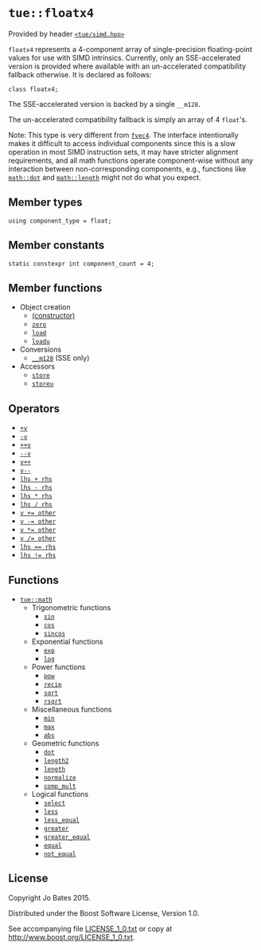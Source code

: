 `tue::floatx4`
==============
Provided by header [`<tue/simd.hpp>`](../headers/simd.md)

`floatx4` represents a 4-component array of single-precision floating-point
values for use with SIMD intrinsics. Currently, only an SSE-accelerated version
is provided where available with an un-accelerated compatibility fallback
otherwise. It is declared as follows:

    class floatx4;

The SSE-accelerated version is backed by a single `__m128`.

The un-accelerated compatibility fallback is simply an array of 4 `float`'s.

Note: This type is very different from [`fvec4`](../headers/vec.md). The
interface intentionally makes it difficult to access individual components since
this is a slow operation in most SIMD instruction sets, it may have stricter
alignment requirements, and all math functions operate component-wise without
any interaction between non-corresponding components, e.g., functions like
[`math::dot`](../functions/math/dot.md) and
[`math::length`](../functions/math/length.md) might not do what you expect.

Member types
------------
    using component_type = float;

Member constants
----------------
    static constexpr int component_count = 4;

Member functions
----------------
- Object creation
    - [(constructor)](../functions/floatx4/constructor.md)
    - [`zero`](../functions/floatx4/zero.md)
    - [`load`](../functions/floatx4/load.md)
    - [`loadu`](../functions/floatx4/loadu.md)
- Conversions
    - [`__m128`](../operators/floatx4/__m128.md) (SSE only)
- Accessors
    - [`store`](../functions/floatx4/store.md)
    - [`storeu`](../functions/floatx4/storeu.md)

Operators
---------
- [`+v`](../operators/floatx4/unary_plus.md)
- [`-v`](../operators/floatx4/unary_minus.md)
- [`++v`](../operators/floatx4/pre_increment.md)
- [`--v`](../operators/floatx4/pre_decrement.md)
- [`v++`](../operators/floatx4/post_increment.md)
- [`v--`](../operators/floatx4/post_decrement.md)
- [`lhs + rhs`](../operators/floatx4/addition.md)
- [`lhs - rhs`](../operators/floatx4/subtraction.md)
- [`lhs * rhs`](../operators/floatx4/multiplication.md)
- [`lhs / rhs`](../operators/floatx4/division.md)
- [`v += other`](../operators/floatx4/addition_assignment.md)
- [`v -= other`](../operators/floatx4/subtraction_assignment.md)
- [`v *= other`](../operators/floatx4/multiplication_assignment.md)
- [`v /= other`](../operators/floatx4/division_assignment.md)
- [`lhs == rhs`](../operators/floatx4/equal_to.md)
- [`lhs != rhs`](../operators/floatx4/not_equal_to.md)

Functions
---------
- [`tue::math`](../namespaces/tue/math.md)
    - Trigonometric functions
        - [`sin`](../functions/math/sin.md)
        - [`cos`](../functions/math/cos.md)
        - [`sincos`](../functions/math/sincos.md)
    - Exponential functions
        - [`exp`](../functions/math/exp.md)
        - [`log`](../functions/math/log.md)
    - Power functions
        - [`pow`](../functions/math/pow.md)
        - [`recip`](../functions/math/recip.md)
        - [`sqrt`](../functions/math/sqrt.md)
        - [`rsqrt`](../functions/math/rsqrt.md)
    - Miscellaneous functions
        - [`min`](../functions/math/min.md)
        - [`max`](../functions/math/max.md)
        - [`abs`](../functions/math/abs.md)
    - Geometric functions
        - [`dot`](../functions/math/dot.md)
        - [`length2`](../functions/math/length2.md)
        - [`length`](../functions/math/length.md)
        - [`normalize`](../functions/math/normalize.md)
        - [`comp_mult`](../functions/math/comp_mult.md)
    - Logical functions
        - [`select`](../functions/math/select.md)
        - [`less`](../functions/math/less.md)
        - [`less_equal`](../functions/math/less_equal.md)
        - [`greater`](../functions/math/greater.md)
        - [`greater_equal`](../functions/math/greater_equal.md)
        - [`equal`](../functions/math/equal.md)
        - [`not_equal`](../functions/math/not_equal.md)

License
-------
Copyright Jo Bates 2015.

Distributed under the Boost Software License, Version 1.0.

See accompanying file [LICENSE_1_0.txt](../../LICENSE_1_0.txt) or copy at
http://www.boost.org/LICENSE_1_0.txt.
